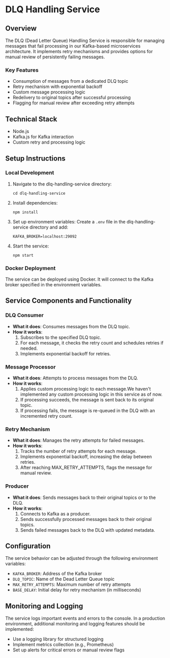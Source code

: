 # DLQ Handling Service

## Overview
The DLQ (Dead Letter Queue) Handling Service is responsible for managing messages that fail processing in our Kafka-based microservices architecture. It implements retry mechanisms and provides options for manual review of persistently failing messages.

### Key Features
- Consumption of messages from a dedicated DLQ topic
- Retry mechanism with exponential backoff
- Custom message processing logic
- Redelivery to original topics after successful processing
- Flagging for manual review after exceeding retry attempts

## Technical Stack
- Node.js
- Kafka.js for Kafka interaction
- Custom retry and processing logic

## Setup Instructions

### Local Development
1. Navigate to the dlq-handling-service directory:
   ```
   cd dlq-handling-service
   ```

2. Install dependencies:
   ```
   npm install
   ```

3. Set up environment variables:
   Create a `.env` file in the dlq-handling-service directory and add:
   ```
   KAFKA_BROKER=localhost:29092
   ```

4. Start the service:
   ```
   npm start
   ```

### Docker Deployment
The service can be deployed using Docker. It will connect to the Kafka broker specified in the environment variables.

## Service Components and Functionality

### DLQ Consumer
- **What it does**: Consumes messages from the DLQ topic.
- **How it works**: 
  1. Subscribes to the specified DLQ topic.
  2. For each message, it checks the retry count and schedules retries if needed.
  3. Implements exponential backoff for retries.

### Message Processor
- **What it does**: Attempts to process messages from the DLQ.
- **How it works**:
  1. Applies custom processing logic to each message.We haven't implemented any custom processing logic in this service as of now.
  2. If processing succeeds, the message is sent back to its original topic.
  3. If processing fails, the message is re-queued in the DLQ with an incremented retry count.

### Retry Mechanism
- **What it does**: Manages the retry attempts for failed messages.
- **How it works**:
  1. Tracks the number of retry attempts for each message.
  2. Implements exponential backoff, increasing the delay between retries.
  3. After reaching MAX_RETRY_ATTEMPTS, flags the message for manual review.

### Producer
- **What it does**: Sends messages back to their original topics or to the DLQ.
- **How it works**:
  1. Connects to Kafka as a producer.
  2. Sends successfully processed messages back to their original topics.
  3. Sends failed messages back to the DLQ with updated metadata.

## Configuration
The service behavior can be adjusted through the following environment variables:
- `KAFKA_BROKER`: Address of the Kafka broker
- `DLQ_TOPIC`: Name of the Dead Letter Queue topic
- `MAX_RETRY_ATTEMPTS`: Maximum number of retry attempts
- `BASE_DELAY`: Initial delay for retry mechanism (in milliseconds)

## Monitoring and Logging
The service logs important events and errors to the console. In a production environment, additional monitoring and logging features should be implemented:
- Use a logging library for structured logging
- Implement metrics collection (e.g., Prometheus)
- Set up alerts for critical errors or manual review flags

